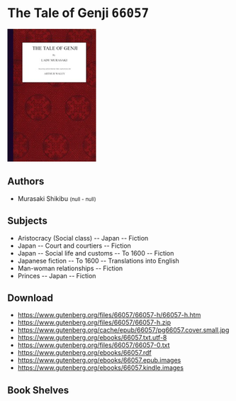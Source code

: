 # The Tale of Genji <kbd>66057</kbd>

![](./cover.medium.jpg "")

## Authors


 - Murasaki Shikibu <small>(null - null)</small>

## Subjects


 - Aristocracy (Social class) -- Japan -- Fiction
 - Japan -- Court and courtiers -- Fiction
 - Japan -- Social life and customs -- To 1600 -- Fiction
 - Japanese fiction -- To 1600 -- Translations into English
 - Man-woman relationships -- Fiction
 - Princes -- Japan -- Fiction

## Download


 - https://www.gutenberg.org/files/66057/66057-h/66057-h.htm
 - https://www.gutenberg.org/files/66057/66057-h.zip
 - https://www.gutenberg.org/cache/epub/66057/pg66057.cover.small.jpg
 - https://www.gutenberg.org/ebooks/66057.txt.utf-8
 - https://www.gutenberg.org/files/66057/66057-0.txt
 - https://www.gutenberg.org/ebooks/66057.rdf
 - https://www.gutenberg.org/ebooks/66057.epub.images
 - https://www.gutenberg.org/ebooks/66057.kindle.images

## Book Shelves


